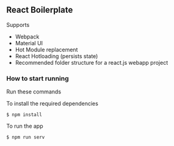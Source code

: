 ## React Boilerplate

Supports

- Webpack
- Material UI
- Hot Module replacement
- React Hotloading (persists state)
- Recommended folder structure for a react.js webapp project 

### How to start running
Run these commands

To install the required dependencies

	$ npm install

To run the app

	$ npm run serv
